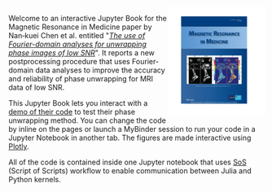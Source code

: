 
<img src="images/vol82_1.jpg" style="width:190px;height:auto;"  align="right">

Welcome to an interactive Jupyter Book for the Magnetic Resonance in Medicine paper by Nan‐kuei Chen et al. entitled "[*The use of Fourier-domain analyses for unwrapping phase images of low SNR*](https://onlinelibrary.wiley.com/doi/abs/10.1002/mrm.27719)".
It reports a new postprocessing procedure that uses Fourier‐domain data analyses to improve the accuracy and reliability of phase unwrapping for MRI data of low SNR.

This Jupyter Book lets you interact with a [demo of their code](https://github.com/nankueichen/Fourier_space_phase_unwrapping) to test their phase unwrapping method. You can change the code by inline on the pages or launch a MyBinder session to run your code in a Jupyter Notebook in another tab. The figures are made interactive using [Plotly](https://plotly.com). 

All of the code is contained inside one Jupyter notebook that uses [SoS](https://vatlab.github.io/sos-docs/running.html#content) (Script of Scripts) workflow to enable communication between Julia and Python kernels.

